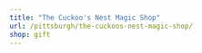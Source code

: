 ```yaml
---
title: "The Cuckoo's Nest Magic Shop"
url: /pittsburgh/the-cuckoos-nest-magic-shop/
shop: gift
---
```


